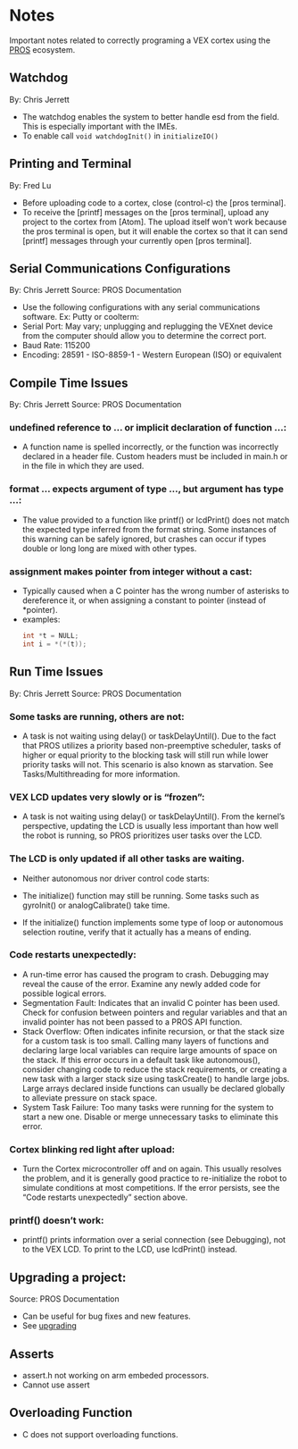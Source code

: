 # Notes
Important notes related to correctly programing a VEX cortex using the [PROS](https://pros.cs.purdue.edu/) ecosystem.

## Watchdog
 By: Chris Jerrett
  + The watchdog enables the system to better handle esd from the field. This is especially important with the IMEs.
  + To enable call ``` void watchdogInit() ``` in ``` initializeIO() ```

## Printing and Terminal
By: Fred Lu
  + Before uploading code to a cortex, close (control-c) the [pros terminal].
  + To receive the [printf] messages on the [pros terminal], upload any project to the cortex from [Atom].
    The upload itself won't work because the pros terminal is open, but it will enable the cortex so that it can send [printf]
    messages through your currently open [pros terminal].
## Serial Communications Configurations
By: Chris Jerrett
Source: PROS Documentation
+ Use the following configurations with any serial communications software. Ex: Putty or coolterm:
+ Serial Port: May vary; unplugging and replugging the VEXnet device from the computer should allow you to determine the correct port.
+ Baud Rate: 115200
+ Encoding: 28591 - ISO-8859-1 - Western European (ISO) or equivalent
## Compile Time Issues
By: Chris Jerrett
Source: PROS Documentation
### undefined reference to ... or implicit declaration of function ...:
  + A function name is spelled incorrectly, or the function was incorrectly declared in a header file. Custom headers must be included in main.h or in the file in which they are used.
### format ... expects argument of type ..., but argument has type ...: 
  + The value provided to a function like printf() or lcdPrint() does not match the expected type inferred from the format string. Some instances of this warning can be safely ignored, but crashes can occur if types double or long long are mixed with other types.
### assignment makes pointer from integer without a cast: 
  + Typically caused when a C pointer has the wrong number of asterisks to dereference it, or when assigning a constant to pointer (instead of *pointer).
  + examples: 
    ```c
    int *t = NULL;
    int i = *(*(t));
    ```
## Run Time Issues
By: Chris Jerrett
Source: PROS Documentation
### Some tasks are running, others are not: 
  + A task is not waiting using delay() or taskDelayUntil(). Due to the fact that PROS utilizes a priority based non-preemptive scheduler, tasks of higher or equal priority to the blocking task will still run while lower priority tasks will not. This scenario is also known as starvation. See Tasks/Multithreading for more information.
### VEX LCD updates very slowly or is “frozen”: 
  + A task is not waiting using delay() or taskDelayUntil(). From the kernel’s perspective, updating the LCD is usually less important than how well the robot is running, so PROS prioritizes user tasks over the LCD. 

### The LCD is only updated if all other tasks are waiting.
  + Neither autonomous nor driver control code starts: 
  + The initialize() function may still be running. Some tasks such as gyroInit() or analogCalibrate() take time.

  + If the initialize() function implements some type of loop or autonomous selection routine, verify that it actually has a means of ending.
### Code restarts unexpectedly: 
  + A run-time error has caused the program to crash. Debugging may reveal the cause of the error. Examine any newly added code for possible logical errors.
  + Segmentation Fault: Indicates that an invalid C pointer has been used. Check for confusion between pointers and regular variables and that an invalid pointer has not been passed to a PROS API function.
  + Stack Overflow: Often indicates infinite recursion, or that the stack size for a custom task is too small. Calling many layers of functions and declaring large local variables can require large amounts of space on the stack. If this error occurs in a default task like autonomous(), consider changing code to reduce the stack requirements, or creating a new task with a larger stack size using taskCreate() to handle large jobs. Large arrays declared inside functions can usually be declared globally to alleviate pressure on stack space.
  + System Task Failure: Too many tasks were running for the system to start a new one. Disable or merge unnecessary tasks to eliminate this error.

### Cortex blinking red light after upload: 
  + Turn the Cortex microcontroller off and on again. This usually resolves the problem, and it is generally good practice to re-initialize the robot to simulate conditions at most competitions. If the error persists, see the “Code restarts unexpectedly” section above.
### printf() doesn’t work: 
  + printf() prints information over a serial connection (see Debugging), not to the VEX LCD. To print to the LCD, use lcdPrint() instead.
## Upgrading a project:
Source: PROS Documentation
  + Can be useful for bug fixes and new features.
  + See [upgrading](https://pros.cs.purdue.edu/tutorials/upgrading/)
## Asserts
 + assert.h not working on arm embeded processors.
 + Cannot use assert
## Overloading Function
 + C does not support overloading functions.
